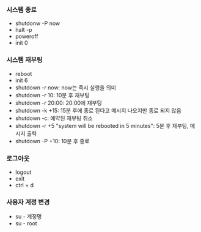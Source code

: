 ### 시스템 종료
- shutdonw -P now
- halt -p
- poweroff
- init 0

### 시스템 재부팅
- reboot
- init 6
- shutdown -r now: now는 즉시 실행을 의미
- shutdown -r 10: 10분 후 재부팅
- shutdown -r 20:00: 20:00에 재부팅
- shutdown -k +15: 15분 후에 종료 된다고 메시지 나오지만 종료 되지 않음
- shutdown -c: 예약된 재부팅 취소
- shutdown -r +5 "system will be rebooted in 5 minutes": 5분 후 재부팅, 메시지 출력
- shutdown -P +10: 10분 후 종료

### 로그아웃
- logout
- exit
- ctrl + d

### 사용자 계정 변경
- su - 계정명
- su - root


